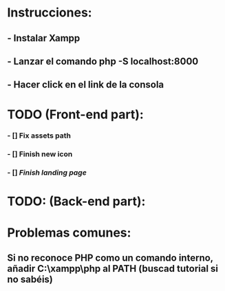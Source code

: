 # Instrucciones:

## - Instalar Xampp
## - Lanzar el comando php -S localhost:8000 
## - Hacer click en el link de la consola


# TODO (Front-end part): 

### - [] Fix assets path

### - [] Finish new icon

### - [] ***Finish landing page***


# TODO: (Back-end part):

# Problemas comunes: 

## Si no reconoce PHP como un comando interno, añadir C:\xampp\php al PATH (buscad tutorial si no sabéis)
